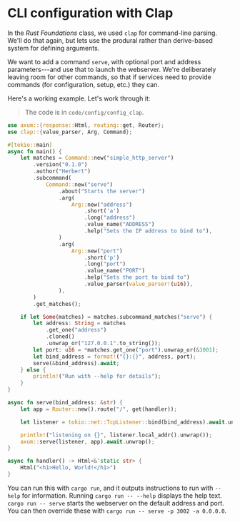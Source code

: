 # CLI configuration with Clap

In the *Rust Foundations* class, we used `clap` for command-line parsing. We'll do that again, but lets use the produral rather than derive-based system for defining arguments.

We want to add a command `serve`, with optional port and address parameters---and use that to launch the webserver. We're deliberately leaving room for other commands, so that if services need to provide commands (for configuration, setup, etc.) they can.

Here's a working example. Let's work through it:

> The code is in `code/config/config_clap`.

```rust
use axum::{response::Html, routing::get, Router};
use clap::{value_parser, Arg, Command};

#[tokio::main]
async fn main() {
    let matches = Command::new("simple_http_server")
        .version("0.1.0")
        .author("Herbert")
        .subcommand(
            Command::new("serve")
                .about("Starts the server")
                .arg(
                    Arg::new("address")
                        .short('a')
                        .long("address")
                        .value_name("ADDRESS")
                        .help("Sets the IP address to bind to"),
                )
                .arg(
                    Arg::new("port")
                        .short('p')
                        .long("port")
                        .value_name("PORT")
                        .help("Sets the port to bind to")
                        .value_parser(value_parser!(u16)),
                ),
        )
        .get_matches();

    if let Some(matches) = matches.subcommand_matches("serve") {
        let address: String = matches
            .get_one("address")
            .cloned()
            .unwrap_or("127.0.0.1".to_string());
        let port: u16 = *matches.get_one("port").unwrap_or(&3001);
        let bind_address = format!("{}:{}", address, port);
        serve(&bind_address).await;
    } else {
        println!("Run with --help for details");
    }
}

async fn serve(bind_address: &str) {
    let app = Router::new().route("/", get(handler));

    let listener = tokio::net::TcpListener::bind(bind_address).await.unwrap();

    println!("listening on {}", listener.local_addr().unwrap());
    axum::serve(listener, app).await.unwrap();
}

async fn handler() -> Html<&'static str> {
    Html("<h1>Hello, World!</h1>")
}
```

You can run this with `cargo run`, and it outputs instructions to run with `--help` for information. Running `cargo run -- --help` displays the help text. `cargo run -- serve` starts the webserver on the default address and port. You can then override these with `cargo run -- serve -p 3002 -a 0.0.0.0`.